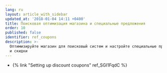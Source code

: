 ```yaml
---
lang: ru
layout: article_with_sidebar
updated_at: '2018-01-04 14:11 +0400'
title: Поисковая оптимизация магазина и специальные предложения
order: 10
published: false
identifier: ref_coupons
description: >-
  Оптимизируйте магазин для поисковый систем и настройте специальные предложения
  и скидки
---
```

*   {% link "Setting up discount coupons" ref_SGI1FqdC %}
